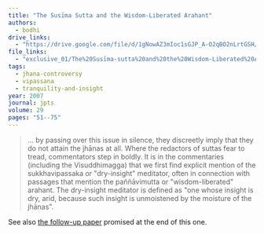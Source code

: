```yaml
---
title: "The Susīma Sutta and the Wisdom-Liberated Arahant"
authors:
  - bodhi
drive_links:
  - "https://drive.google.com/file/d/1gNowAZ3mIoc1sGJP_A-O2qBO2nLrtGSH/view?usp=drivesdk"
file_links:
  - "exclusive_01/The%20Susīma-sutta%20and%20the%20Wisdom-Liberated%20Arahant%20-%20Bhikkhu%20Bodhi.pdf"
tags:
  - jhana-controversy
  - vipassana
  - tranquility-and-insight
year: 2007
journal: jpts
volume: 29
pages: "51--75"
---
```


> … by passing over this issue in silence, they discreetly imply that they do not attain the jhānas at all.
> Where the redactors of suttas fear to tread, commentators step in boldly. It is in the commentaries (including the Visuddhimagga) that we first find explicit mention of the sukkhavipassaka or "dry-insight" meditator, often in connection with passages that mention the paññāvimutta or "wisdom-liberated" arahant. The dry-insight meditator is defined as "one whose insight is dry, arid, because such insight is unmoistened by the moisture of the jhānas".

See also [the follow-up paper](/content/articles/susimas-conversation_bodhi) promised at the end of this one.
